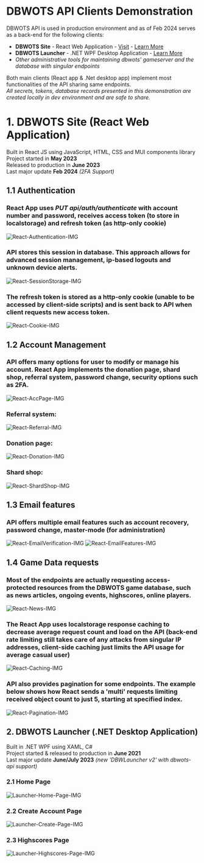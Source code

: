 # DBWOTS API Clients Demonstration
 DBWOTS API is used in production environment and as of Feb 2024 serves as a back-end for the following clients:
- **DBWOTS Site** - React Web Application - [Visit](http://dbwots.ddns.net/) - [Learn More](#1-dbwots-site-react-web-application)
- **DBWOTS Launcher** - .NET WPF Desktop Application - [Learn More](#2-dbwots-launcher-net-desktop-application)
- *Other administrative tools for maintaining dbwots' gameserver and the database with singular endpoints*

Both main clients (React app & .Net desktop app) implement most functionalities of the API sharing same endpoints.<br>
*All secrets, tokens, database records presented in this demonstration are created locally in dev environment and are safe to share.*

# 1. DBWOTS Site (React Web Application)
Built in React JS using JavaScript, HTML, CSS and MUI components library<br>
Project started in **May 2023**<br>
Released to production in **June 2023**<br>
Last major update **Feb 2024** *(2FA Support)*<br>

## 1.1 Authentication
### React App uses *PUT api/auth/authenticate* with account number and password, receives access token (to store in localstorage) and refresh token (as http-only cookie)
![React-Authentication-IMG](resources/react/1.authentication.png)
### API stores this session in database. This approach allows for advanced session management, ip-based logouts and unknown device alerts.
![React-SessionStorage-IMG](resources/react/2.session-storage.png)
### The refresh token is stored as a http-only cookie (unable to be accessed by client-side scripts) and is sent back to API when client requests new access token.
![React-Cookie-IMG](resources/react/3.httponlycookie.png)

## 1.2 Account Management
### API offers many options for user to modify or manage his account. React App implements the donation page, shard shop, referral system, password change, security options such as 2FA.
![React-AccPage-IMG](resources/react/4.accountpage.png)
### Referral system:
![React-Referral-IMG](resources/react/7.referralsystem.png)
### Donation page:
![React-Donation-IMG](resources/react/6.donationpage.png)
### Shard shop:
![React-ShardShop-IMG](resources/react/8.shardshop.png)

## 1.3 Email features
### API offers multiple email features such as account recovery, password change, master-mode (for administration)
![React-EmailVerification-IMG](resources/react/10.EmailVerification.png)
![React-EmailFeatures-IMG](resources/react/11.EmailFeatures.png)

## 1.4 Game Data requests
### Most of the endpoints are actually requesting access-protected resources from the DBWOTS game database, such as news articles, ongoing events, highscores, online players.
![React-News-IMG](resources/react/14-online.png)
### The React App uses localstorage response caching to decrease average request count and load on the API (back-end rate limiting still takes care of any attacks from singular IP addresses, client-side caching just limits the API usage for average casual user)
![React-Caching-IMG](resources/react/13-caching.png)
### API also provides pagination for some endpoints. The example below shows how React sends a 'multi' requests limiting received object count to just 5, starting at specified index.
![React-Pagination-IMG](resources/react/12-pagination.png)



## 2. DBWOTS Launcher (.NET Desktop Application)
Built in .NET WPF using XAML, C#<br>
Project started & released to production in **June 2021**<br>
Last major update **June/July 2023** *(new 'DBWLauncher v2' with dbwots-api support)*<br>

### 2.1 Home Page
![Launcher-Home-Page-IMG](resources/launcher1.png?raw=true "Launcher Home Page")

### 2.2 Create Account Page
![Launcher-Create-Page-IMG](resources/launcher2.png?raw=true "Launcher Create Account Page")

### 2.3 Highscores Page
![Launcher-Highscores-Page-IMG](resources/launcher3.png?raw=true "Launcher Highscores Page")
